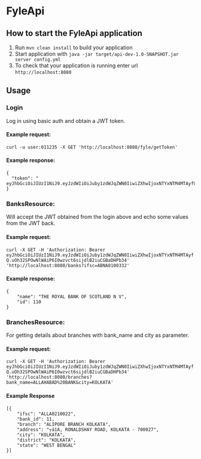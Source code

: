 # FyleApi

How to start the FyleApi application
---

1. Run `mvn clean install` to build your application
1. Start application with `java -jar target/api-dev-1.0-SNAPSHOT.jar server config.yml`
1. To check that your application is running enter url `http://localhost:8080`

## Usage

### Login
Log in using basic auth and obtain a JWT token.

#### Example request:

`curl -u user:011235 -X GET 'http://localhost:8080/fyle/getToken'`

#### Example response:

```
{
  "token": " eyJhbGciOiJIUzI1NiJ9.eyJzdWIiOiJuby1zdWJqZWN0IiwiZXhwIjoxNTYxNTM4MTAyfQ.uOh32SPOwNlWAiP6I0wzvct6sijdlB2iuCGBaDHPb34"
}
```

### BanksResource:
Will accept the JWT obtained from the login above and echo some values from the JWT back.

#### Example request:
`curl -X GET -H 'Authorization: Bearer  eyJhbGciOiJIUzI1NiJ9.eyJzdWIiOiJuby1zdWJqZWN0IiwiZXhwIjoxNTYxNTM4MTAyfQ.uOh32SPOwNlWAiP6I0wzvct6sijdlB2iuCGBaDHPb34' 'http://localhost:8080/banks?ifsc=ABNA0100332'`

#### Example response:

```
{
    "name": "THE ROYAL BANK OF SCOTLAND N V",
    "id": 110
}

```

### BranchesResource:
For getting details about branches with bank_name and city as parameter.

#### Example request:
`curl -X GET -H 'Authorization: Bearer  eyJhbGciOiJIUzI1NiJ9.eyJzdWIiOiJuby1zdWJqZWN0IiwiZXhwIjoxNTYxNTM4MTAyfQ.uOh32SPOwNlWAiP6I0wzvct6sijdlB2iuCGBaDHPb34' 'http://localhost:8080/branches?bank_name=ALLAHABAD%20BANK&city=KOLKATA'`

#### Example Response
```
[{
    "ifsc": "ALLA0210022",
    "bank_id": 11,
    "branch": "ALIPORE BRANCH KOLKATA",
    "address": "┬á1A, RONALDSHAY ROAD, KOLKATA - 700027",
    "city": "KOLKATA",
    "district": "KOLKATA",
    "state": "WEST BENGAL"
}]
```